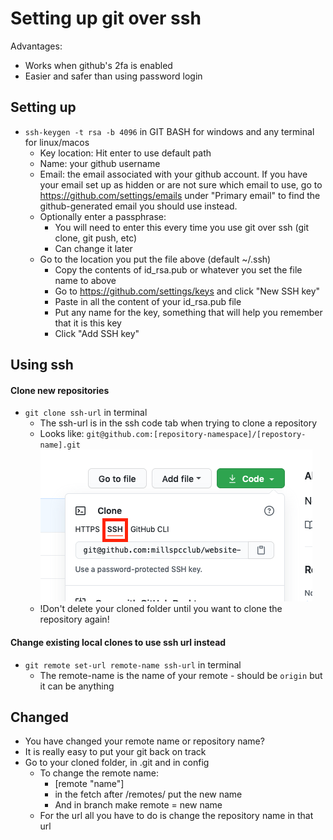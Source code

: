 # Setting up git over ssh
Advantages:
- Works when github's 2fa is enabled
- Easier and safer than using password login
## Setting up
- `ssh-keygen -t rsa -b 4096` in GIT BASH for windows and any terminal for linux/macos
	- Key location: Hit enter to use default path
	- Name: your github username
	- Email: the email associated with your github account. If you have your email set up as hidden or are not sure which email to use, go to https://github.com/settings/emails under "Primary email" to find the github-generated email you should use instead.
	- Optionally enter a passphrase:
		- You will need to enter this every time you use git over ssh (git clone, git push, etc)
		- Can change it later
	- Go to the location you put the file above (default ~/.ssh)
		- Copy the contents of id_rsa.pub or whatever you set the file name to above
		- Go to https://github.com/settings/keys and click "New SSH key"
		- Paste in all the content of your id_rsa.pub file
		- Put any name for the key, something that will help you remember that it is this key
		- Click "Add SSH key"
## Using ssh
#### Clone new repositories
- `git clone ssh-url` in terminal
	- The ssh-url is in the ssh code tab when trying to clone a repository
	- Looks like: `git@github.com:[repository-namespace]/[repostory-name].git`
	![](https://github.com/millspcclub/website-dev-notes/raw/main/images/git-clone-ssh.png)
	- !Don't delete your cloned folder until you want to clone the repository again!
#### Change existing local clones to use ssh url instead
- `git remote set-url remote-name ssh-url` in terminal
	- The remote-name is the name of your remote - should be `origin` but it can be anything

## Changed
- You have changed your remote name or repository name?
- It is really easy to put your git back on track
- Go to your cloned folder, in .git and in config
	- To change the remote name:
		- [remote "name"]
		- in the fetch after /remotes/ put the new name
		- And in branch make remote = new name
	- For the url all you have to do is change the repository name in that url
